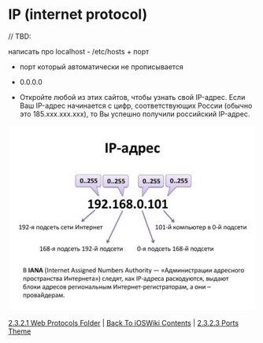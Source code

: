 # IP (internet protocol)

// TBD: 

написать про localhost - /etc/hosts + порт 

+ порт который автоматически не прописывается

+ 0.0.0.0

+ Откройте любой из этих сайтов, чтобы узнать свой IP-адрес. Если Ваш IP-адрес начинается с цифр, соответствующих России (обычно это 185.xxx.xxx.xxx), то Вы успешно получили российский IP-адрес.

![](https://github.com/eldaroid/pictures/blob/master/iOSWiki/ComputerScience/IP.jpeg?raw=true)


[2.3.2.1 Web Protocols Folder](./2.3.2.1%20Protocols.md) | [Back To iOSWiki Contents](https://github.com/eldaroid/iOSWiki) | [2.3.2.3 Ports Theme](./2.3.2.2%20Ports.md)